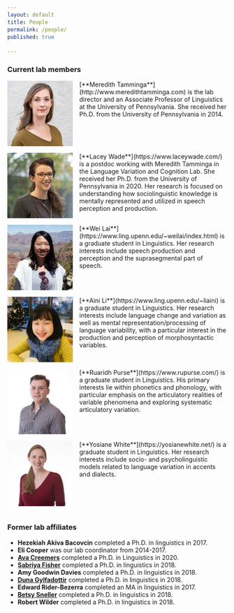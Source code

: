```yaml
---
layout: default
title: People
permalink: /people/
published: true
    
---
```


### Current lab members


  
  
<img src="/images/meredith_lab.jpg" style="width: 150px; float: left; margin: 0px 15px 15px 0px;" />
[**Meredith Tamminga**](http://www.meredithtamminga.com) is the lab director and an Associate Professor of Linguistics at the University of Pennsylvania. She received her Ph.D. from the University of Pennsylvania in 2014.

<br style="clear:both" />

<img src="/images/lacey.jpg" style="width: 150px; float: left; margin: 0px 15px 15px 0px;" />
[**Lacey Wade**](https://www.laceywade.com/) is a postdoc working with Meredith Tamminga in the Language Variation and Cognition Lab. She received her Ph.D. from the University of Pennsylvania in 2020. Her research is focused on understanding how sociolinguistic knowledge is mentally represented and utilized in speech perception and production.

<br style="clear:both" />

<img src="/images/wei.jpg" style="width: 150px; float: left; margin: 0px 15px 15px 0px;" />
[**Wei Lai**](https://www.ling.upenn.edu/~weilai/index.html) is a graduate student in Linguistics. Her research interests include speech production and perception and the suprasegmental part of speech.

<br style="clear:both" />

<img src="/images/aini.jpg" style="width: 150px; float: left; margin: 0px 15px 15px 0px;" />
[**Aini Li**](https://www.ling.upenn.edu/~liaini) is a graduate student in Linguistics. Her research interests include language change and variation as well as mental representation/processing of language variability, with a particular interest in the production and perception of morphosyntactic variables.

<br style="clear:both" />

<img src="/images/ruaridh.jpg" style="width: 150px; float: left; margin: 0px 15px 15px 0px;" />
[**Ruaridh Purse**](https://www.rupurse.com/) is a graduate student in Linguistics. His primary interests lie within phonetics and phonology, with particular emphasis on the articulatory realities of variable phenomena and exploring systematic articulatory variation.

<br style="clear:both" />

<img src="/images/yosiane.jpg" style="width: 150px; float: left; margin: 0px 15px 15px 0px;" />
[**Yosiane White**](https://yosianewhite.net/) is a graduate student in Linguistics. Her research interests include socio- and psycholinguistic models related to language variation in accents and dialects.

<br style="clear:both" /> 


### Former lab affiliates

- **Hezekiah Akiva Bacovcin** completed a Ph.D. in linguistics in 2017. 
- **Eli Cooper** was our lab coordinator from 2014-2017. 
- [**Ava Creemers**](http://www.avacreemers.com/) completed a Ph.D. in Linguistics in 2020.
- [**Sabriya Fisher**](https://www.sabriya-fisher.com/) completed a Ph.D. in linguistics in 2018. 
- **Amy Goodwin Davies** completed a Ph.D. in linguistics in 2018.
- [**Duna Gylfadottir**](http://www.ling.upenn.edu/~gug/) completed a Ph.D. in linguistics in 2018.
- **Edward Rider-Bezerra** completed an MA in linguistics in 2017. 
- [**Betsy Sneller**](https://betsysneller.github.io) completed a Ph.D. in linguistics in 2018. 
- **Robert Wilder** completed a Ph.D. in linguistics in 2018.


